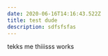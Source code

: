 ```yaml
---
date: 2020-06-16T14:16:43.522Z
title: test dude
description: sdfsfsfas
---
```

tekks me thiiisss works